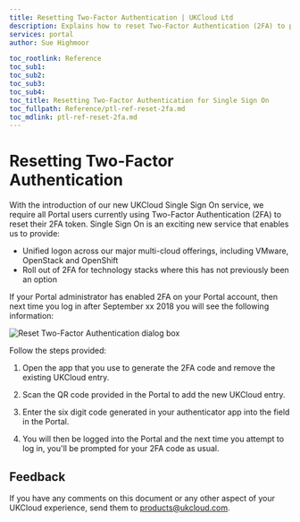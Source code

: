 ```yaml
---
title: Resetting Two-Factor Authentication | UKCloud Ltd
description: Explains how to reset Two-Factor Authentication (2FA) to prepare for Single Sign On
services: portal
author: Sue Highmoor

toc_rootlink: Reference
toc_sub1: 
toc_sub2:
toc_sub3:
toc_sub4:
toc_title: Resetting Two-Factor Authentication for Single Sign On
toc_fullpath: Reference/ptl-ref-reset-2fa.md
toc_mdlink: ptl-ref-reset-2fa.md
---
```


# Resetting Two-Factor Authentication

With the introduction of our new UKCloud Single Sign On service, we require all Portal users currently using Two-Factor Authentication (2FA) to reset their 2FA token. Single Sign On is an exciting new service that enables us to provide:

- Unified logon across our major multi-cloud offerings, including VMware, OpenStack and OpenShift
- Roll out of 2FA for technology stacks where this has not previously been an option

If your Portal administrator has enabled 2FA on your Portal account, then next time you log in after September xx 2018 you will see the following information:

![Reset Two-Factor Authentication dialog box](/images/ptl-2fa-reset.png)

Follow the steps provided:

1. Open the app that you use to generate the 2FA code and remove the existing UKCloud entry.

2. Scan the QR code provided in the Portal to add the new UKCloud entry.

3. Enter the six digit code generated in your authenticator app into the field in the Portal.

4. You will then be logged into the Portal and the next time you attempt to log in, you'll be prompted for your 2FA code as usual.

## Feedback

If you have any comments on this document or any other aspect of your UKCloud experience, send them to <products@ukcloud.com>.